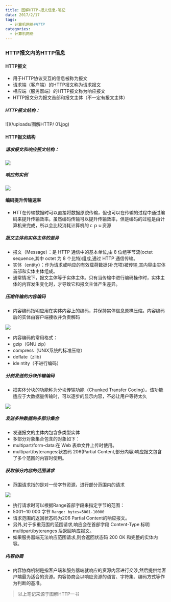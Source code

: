 ```yaml
---
title: 图解HTTP-报文信息-笔记
data: 2017/2/17
tags:
  - 计算机网络#HTTP
categories:
  - 计算机网络
---
```


### HTTP报文内的HTTP信息

#### HTTP报文

* 用于HTTP协议交互的信息被称为报文
* 请求端（客户端）的HTTP报文称为请求报文
* 相应端（服务器端）的HTTP报文称为响应报文
* HTTP报文分为报文首部和报文主体（不一定有报文主体）

##### HTTP报文结构：

![](/uploads/图解HTTP/ 01.jpg)

<!-- more -->

#### HTTP报文结构

##### 请求报文和响应报文结构：

![](/uploads/图解HTTP/02.jpg)

##### 响应的实例

![](/uploads/图解HTTP/03.jpg)

#### 编码提升传输速率

* HTT在传输数据时可以直接将数据原貌传输，但也可以在传输的过程中通过编码来提升传输效率。虽然编码传输可以提升传输效率，但是编码的过程是由计算机来完成，所以会比较消耗计算机的ｃｐｕ资源

##### 报文主体和实体主体的差异

* 报文（Message）：是 HTTP 通信中的基本单位,由 8 位组字节流(octet sequence,其中 octet 为 8 个比特)组成,通过 HTTP 通信传输。
* 实体（entity）：作为请求或响应的有效载荷数据(补充项)被传输,其内容由实体首部和实体主体组成。
* 通常情况下，报文主体等于实体主体。只有当传输中进行编码操作时，实体主体的内容发生变化时，才导致它和报文主体产生差异。

##### 压缩传输的内容编码

* 内容编码指明应用在实体内容上的编码，并保持实体信息原样压缩。内容编码后的实体由客户端接收并负责解码

![](/uploads/图解HTTP/04.jpg)

* 内容编码的常用格式：
 * gzip（GNU zip）
 * compress（UNIX系统的标准压缩）
 * deflate（zlib）
 * ide ntity（不进行编码）

##### 分割发送的分块传输编码

* 把实体分块的功能称为分块传输功能（Chunked Transfer Coding）。该功能适应于大数据量传输时，可以逐步的显示内容，不必让用户等待太久

![](/uploads/图解HTTP/05.jpg)

##### 发送多种数据的多部分集合

* 发送报文的主体内包含多类型实体
* 多部分对象集合包含的对象如下：
 * multipart/form-data:在 Web 表单文件上传时使用。
 * multipart/byteranges:状态码 206(Partial Content,部分内容)响应报文包含了多个范围的内容时使用。

##### 获取部分内容的范围请求

* 范围请求指的是对一份字节资源，进行部分范围内的请求

![](/uploads/图解HTTP/06.jpg)

* 执行请求时可以根据Range首部字段来指定字节的范围：
 * 5001~10 000 字节
``
Range: bytes=5001-10000
``
* 请求范围的返回状态码为206 Partial Content的响应报文。
* 另外,对于多重范围的范围请求,响应会在首部字段 Content-Type 标明 multipart/byteranges 后返回响应报文。
* 如果服务器端无法响应范围请求,则会返回状态码 200 OK 和完整的实体内容。

##### 内容协商

* 内容协商机制是指客户端和服务器端就响应的资源内容进行交涉,然后提供给客户端最为适合的资源。内容协商会以响应资源的语言、字符集、编码方式等作为判断的基准。

> 以上笔记来源于图解HTTP一书
